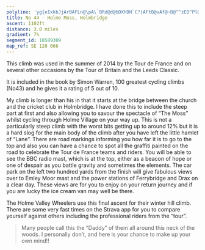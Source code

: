 ```yaml
---
polyline: 'yg{eIxkbJjArBAFLn@\pA\`BRd@d@bDXhDH`C?|AFtB@vAf@~B@^^zED^Pl@^`Ad@`AdBfBhB~Bz@|AnAvCz@rC^zAr@nBh@jBj@pA^p@f@~A\pAbAjExA~EJpAAr@Xt@Px@l@v@~@n@h@l@~@lAjB~Ch@t@N^bA`EjB|KZfCFdAAFBfALvA@vADb@z@`Dv@dBV^n@p@hBbAbA\~@JNCJMFSFkA@kAB]Je@JQRGJBLFl@d@PDPGTQTs@P_A`@}DR{ATiAL_@PWVMRFXj@|ChVPbALl@Pj@LTPTNDT@VIJGNQ`@o@r@w@^WZMj@CVBp@?t@F`@HbBrAV^h@`AlDrHZf@jApATZrElI|AtBPPz@d@b@R`@Tj@j@TLd@Jn@Dn@Ar@I`AYnA}@\O\Kf@Eh@D\FFCDSMa@DVRj@l@ZtBpAh@^f@p@`@t@n@`A|@`B'
title: No 44 - Holme Moss, Holmbridge
ascent: 1102ft
distance: 3.0 miles
gradient: 7%
segment_id: 18589309
map_ref: SE 120 066
---
```

This climb was used in the summer of 2014 by the Tour de France and on several other
occasions by the Tour of Britain and the Leeds Classic.

It is included in the book by Simon Warren, 100 greatest cycling climbs (No43) and he gives
it a rating of 5 out of 10.

My climb is longer than his in that it starts at the bridge between the church and the cricket
club in Holmbridge. I have done this to include the steep part at first and also allowing you
to savour the spectacle of “The Moss” whilst cycling through Holme Village on your way up.
This is not a particularly steep climb with the worst bits getting up to around 12% but it is a
hard slog for the main body of the climb after you have left the little hamlet of “Lane”.
There are road markings informing you how far it is to go to the top and also you can have a
chance to spot all the graffiti painted on the road to celebrate the Tour de France teams and
riders. You will be able to see the BBC radio mast, which is at the top, either as a beacon of
hope or one of despair as you battle gravity and sometimes the elements. The car park on
the left two hundred yards from the finish will give fabulous views over to Emley Moor
mast and the power stations of Ferrybridge and Drax on a clear day. These views are for you
to enjoy on your return journey and if you are lucky the ice cream van may well be there.

The Holme Valley Wheelers use this final ascent for their winter hill climb. There are some
very fast times on the Strava app for you to compare yourself against others including the
professional riders from the “tour”.

> Many people call this
the “Daddy” of them all
around this neck of the
woods.
> I personally don’t, and
here is your chance to
make up your own mind!!

